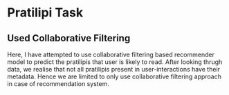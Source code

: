 # Pratilipi Task
## Used Collaborative Filtering

Here, I have attempted to use collaborative filtering based recommender model to predict the pratilipis that user is likely to read. After looking thrugh data, we realise
that not all pratilipis present in user-interactions have their metadata. Hence we are limited to only use collaborative filtering approach in case of recommendation system.
